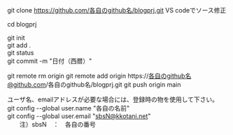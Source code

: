 git clone https://github.com/各自のgithub名/blogprj.git
  VS codeでソース修正                            
  
cd blogprj                            

git init                            
git add  .                            
git status                            
git commit -m "日付（西暦）"                            

git remote rm origin
git remote add origin https://各自のgithub名@github.com/各自のgithub名/blogprj.git
git push origin main


ユーザ名、emailアドレスが必要な場合には、登録時の物を使用して下さい。                            
git config --global user.name "各自の名前"                            
git config --global user.email "sbsN@kkotani.net"   
　　注）sbsN　：　各自の番号
　　

